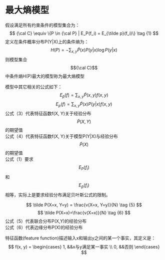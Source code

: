 # 最大熵模型

假设满足所有约束条件的模型集合为：  
$$
{\cal C} \equiv \{P \in {\cal P} | E_P(f_i) = E_{\tilde p}(f_i)\} \tag {1}
$$
定义在条件概率分布P(Y|X)上的条件熵为：  
$$
H(P) = -\sum_{x,y} \tilde P(x) P(y|x)\log P(y|x) \tag {2}
$$
则模型集合$${\cal C}$$中条件熵H(P)最大的模型称为最大熵模型  

模型中其它相关的公式如下：  
$$
E_{\tilde p}(f) = \sum_{x,y}\tilde P(x, y)f(x, y) \tag {3}
$$
$$
E_p(f) = \sum_{x, y}\tilde P(x)P(y|x)f(x, y) \tag {4}
$$
公式（3）代表特征函数f(X, Y)关于经验分布$$\tilde P(X, Y)$$的期望值  
公式（4）代表特征函数f(X, Y)关于模型P(Y|X)与经验分布$$\tilde P(X)$$的期望值  
公式（1）要求$$E_P(f_i)$$和$$E_{\tilde p}(f_i)$$相等，实际上是要求经验分布满足贝叶斯公式的限制。  

$$
\tilde P(X=x, Y=y) = \frac{v(X=x, Y=y)}{N} \tag {5}
$$
$$
\tilde P(X=x)=\frac{v(X=x)}{N} \tag {6}
$$
公式（5）代表联合分布P(X,Y)的经验分布  
公式（6）代表边缘分布P(X)的经验分布  

特征函数(feature function)描述输入x和输出y之间的某一个事实，其定义是：  
$$
f(x, y) = 
\begin{cases}
1, &&x与y满足某一事实 \\
0, &&否则 
\end{cases}
$$